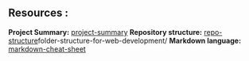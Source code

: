 ## Resources :

**Project Summary:** [project-summary](https://docs.google.com/document/d/1YAl3sZNq6cKijI1Tqoyvb0WHwBuC5wPnEv6cATV0kPE/edit?usp=sharing)
**Repository structure:** [repo-structure](https://webexpe.com/blog/)folder-structure-for-web-development/
**Markdown language:** [markdown-cheat-sheet](https://www.markdownguide.org/cheat-sheet/)
